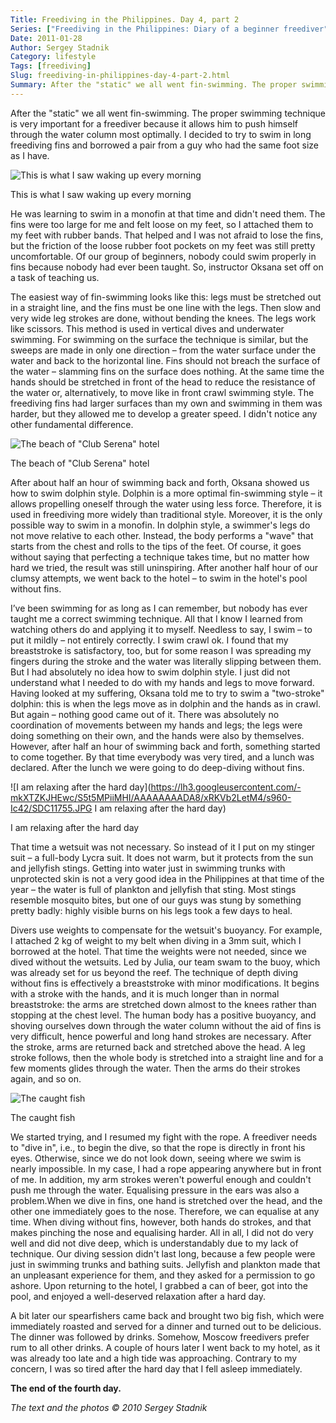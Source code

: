 ```yaml
---
Title: Freediving in the Philippines. Day 4, part 2
Series: ["Freediving in the Philippines: Diary of a beginner freediver"]
Date: 2011-01-28
Author: Sergey Stadnik
Category: lifestyle
Tags: [freediving]
Slug: freediving-in-philippines-day-4-part-2.html
Summary: After the "static" we all went fin-swimming. The proper swimming technique is very important for a freediver because it allows him to push himself through the water column most optimally. I decided to try to swim in long freediving fins and borrowed a pair from a guy who had the same foot size as I have.
---
```


After the "static" we all went fin-swimming. The proper swimming
technique is very important for a freediver because it allows him to
push himself through the water column most optimally. I decided to try
to swim in long freediving fins and borrowed a pair from a guy who had
the same foot size as I have.

![This is what I saw waking up every morning](https://lh3.googleusercontent.com/-vcYPFDh_iDI/S5t3fRO0a0I/AAAAAAAADA8/mPr6ePh2Hns/s960-Ic42/SDC11661.JPG "This is what I saw waking up every morning")
<div class="caption">This is what I saw waking up every morning</div>

He was learning to swim in a monofin at that time and didn't need them. The fins were too large for me and felt loose on my feet, so I attached them to my feet with rubber bands. That helped and I was not afraid to lose the fins, but the friction of the loose rubber foot pockets on my feet was still pretty uncomfortable. Of our group of beginners, nobody could swim properly in fins because nobody had ever been taught. So, instructor Oksana set off on a task
of teaching us.

The easiest way of fin-swimming looks like this: legs must be stretched
out in a straight line, and the fins must be one line with the legs.
Then slow and very wide leg strokes are done, without bending the
knees. The legs work like scissors. This method is used in vertical
dives and underwater swimming. For swimming on the surface the
technique is similar, but the sweeps are made in only one direction –
from the water surface under the water and back to the horizontal
line. Fins should not breach the surface of the water – slamming fins on the
surface does nothing. At the same time the hands should be stretched
in front of the head to reduce the resistance of the water or,
alternatively, to move like in front crawl swimming style. The
freediving fins had larger surfaces than my own and swimming in them
was harder, but they allowed me to develop a greater speed. I didn't
notice any other fundamental difference.

![The beach of "Club Serena" hotel](https://lh3.googleusercontent.com/-xjllrI-gip0/S5t3oCh-HlI/AAAAAAAADA8/3uCOYjpxbdY/s960-Ic42/SANY0009.JPG "The beach of \"Club Serena\" hotel")
<div class="caption">The beach of &quot;Club Serena&quot; hotel</div>

After about half an hour of swimming back and forth, Oksana showed us how to swim dolphin style. Dolphin is a more optimal fin-swimming style – it allows propelling oneself through the water using less force. Therefore, it is used in
freediving more widely than traditional style. Moreover, it is the
only possible way to swim in a monofin. In dolphin style, a swimmer's legs
do not move relative to each other. Instead, the body performs a
"wave" that starts from the chest and rolls to the tips of the feet. Of
course, it goes without saying that perfecting a technique takes time,
but no matter how hard we tried, the result was still uninspiring.
After another half hour of our clumsy attempts, we went back to the
hotel – to swim in the hotel's pool without fins.

I’ve been swimming for as long as I can remember, but nobody has ever
taught me a correct swimming technique. All that I know I learned from
watching others do and applying it to myself. Needless to say, I swim –
to put it mildly – not entirely correctly. I swim crawl ok. I found
that my breaststroke is satisfactory, too, but for some reason I was
spreading my fingers during the stroke and the water was literally
slipping between them. But I had absolutely no idea how to swim
dolphin style. I just did not understand what I needed to do with my hands and
legs to move forward. Having looked at my suffering, Oksana told me to
try to swim a "two-stroke" dolphin: this is when the legs move as in
dolphin and the hands as in crawl. But again – nothing good came out
of it. There was absolutely no coordination of movements between my hands
and legs; the legs were doing something on their own, and the hands
were also by themselves. However, after half an hour of swimming back
and forth, something started to come together. By that time everybody
was very tired, and a lunch was declared. After the lunch we were
going to do deep-diving without fins.

![I am relaxing after the hard day](https://lh3.googleusercontent.com/-mkXTZKJHEwc/S5t5MPiiMHI/AAAAAAAADA8/xRKVb2LetM4/s960-Ic42/SDC11755.JPG I am relaxing after the hard day)
<div class="caption">I am relaxing after the hard day</div>

That time a wetsuit was not necessary. So instead of it I put on my
stinger suit – a full-body Lycra suit. It does not warm, but it
protects from the sun and jellyfish stings. Getting into water just in
swimming trunks with unprotected skin is not a very good idea in the
Philippines at that time of the year – the water is full of plankton
and jellyfish that sting. Most stings resemble mosquito bites, but one
of our guys was stung by something pretty badly: highly visible burns
on his legs took a few days to heal.

Divers use weights to compensate for the wetsuit's buoyancy. For
example, I attached 2 kg of weight to my belt when diving in a 3mm
suit, which I borrowed at the hotel. That time the weights were not
needed, since we dived without the wetsuits. Led by Julia, our team
swam to the buoy, which was already set for us beyond the reef. The
technique of depth diving without fins is effectively a breaststroke
with minor modifications. It begins with a stroke with the hands, and
it is much longer than in normal breaststroke: the arms are stretched
down almost to the knees rather than stopping at the chest level. The
human body has a positive buoyancy, and shoving ourselves down through
the water column without the aid of fins is very difficult, hence
powerful and long hand strokes are necessary. After the stroke, arms
are returned back and stretched above the head. A leg stroke follows,
then the whole body is stretched into a straight line and for a few
moments glides through the water. Then the arms do their strokes
again,
and so on.

 ![The caught fish](https://lh3.googleusercontent.com/-7YvIEVtP7GE/S5t5RI88q8I/AAAAAAAADA8/zMkeU8APHzc/s960-Ic42/SDC11764.JPG "The caught fish")
 <div class="caption">The caught fish</div>

We started trying, and I resumed my fight with the rope. A freediver
needs to "dive in", i.e., to begin the dive, so that the rope is
directly in front his eyes. Otherwise, since we do not look down,
seeing where we swim is nearly impossible. In my case, I had a rope
appearing anywhere but in front of me. In addition, my arm strokes
weren't powerful enough and couldn't push me through the water.
Equalising pressure in the ears was also a problem.When we dive in
fins, one hand is stretched over the head, and the other one
immediately goes to the nose. Therefore, we can equalise at any time.
When diving without fins, however, both hands do strokes, and that
makes pinching the nose and equalising harder. All in all, I did not
do very well and did not dive deep, which is understandably due to my
lack of technique. Our diving session didn't last long, because a few
people were just in swimming trunks and bathing suits. Jellyfish and plankton
made that an unpleasant experience for them, and they asked for a
permission to go ashore. Upon returning to the hotel, I grabbed a can
of beer, got into the pool, and enjoyed a well-deserved relaxation
after a hard day.

A bit later our spearfishers came back and brought two big fish, which
were immediately roasted and served for a dinner and turned out to be
delicious. The dinner was followed by drinks. Somehow, Moscow
freedivers prefer rum to all other drinks. A couple of hours later I
went back to my hotel, as it was already too late and a high tide was
approaching. Contrary to my concern, I was so tired after the hard day
that I fell asleep immediately.

**The end of the fourth day.**

*The text and the photos © 2010 Sergey Stadnik*